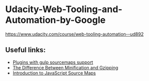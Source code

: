 # Udacity-Web-Tooling-and-Automation-by-Google
https://www.udacity.com/course/web-tooling-automation--ud892

## Useful links:
  - [Plugins with gulp sourcemaps support](https://github.com/gulp-sourcemaps/gulp-sourcemaps/wiki/Plugins-with-gulp-sourcemaps-support)
  - [The Difference Between Minification and Gzipping](https://css-tricks.com/the-difference-between-minification-and-gzipping/)
  - [Introduction to JavaScript Source Maps](https://www.html5rocks.com/en/tutorials/developertools/sourcemaps/)